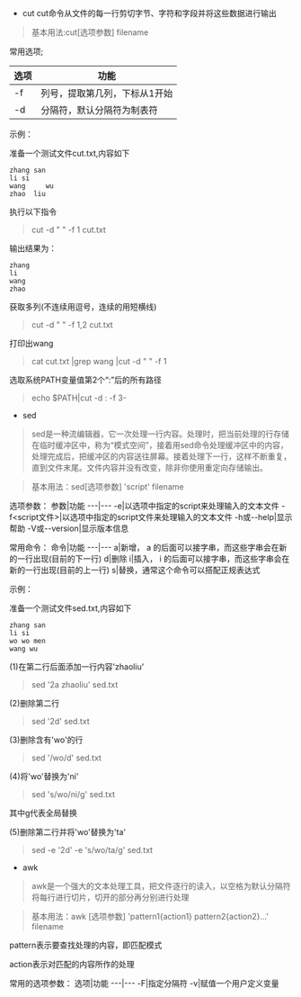 * cut  cut命令从文件的每一行剪切字节、字符和字段并将这些数据进行输出

> 基本用法:cut[选项参数] filename

常用选项;

选项|功能
---|---
-f|列号，提取第几列，下标从1开始
-d|分隔符，默认分隔符为制表符

示例：

准备一个测试文件cut.txt,内容如下
```
zhang san
li si
wang     wu
zhao  liu
```
执行以下指令
> cut -d " " -f 1 cut.txt

输出结果为：
```
zhang
li
wang
zhao
```
获取多列(不连续用逗号，连续的用短横线)

> cut -d " " -f 1,2 cut.txt

打印出wang

> cat cut.txt |grep wang |cut -d " " -f 1

选取系统PATH变量值第2个“:”后的所有路径

> echo $PATH|cut -d : -f 3-

* sed 

> sed是一种流编辑器，它一次处理一行内容。处理时，把当前处理的行存储在临时缓冲区中，称为“模式空间”，接着用sed命令处理缓冲区中的内容，处理完成后，把缓冲区的内容送往屏幕。接着处理下一行，这样不断重复，直到文件末尾。文件内容并没有改变，除非你使用重定向存储输出。

> 基本用法：sed[选项参数] 'script' filename

选项参数：
参数|功能
---|---
-e|以选项中指定的script来处理输入的文本文件
-f<script文件>|以选项中指定的script文件来处理输入的文本文件
-h或--help|显示帮助
-V或--version|显示版本信息

常用命令：
命令|功能
---|---
a|新增， a 的后面可以接字串，而这些字串会在新的一行出现(目前的下一行)
d|删除
i|插入， i 的后面可以接字串，而这些字串会在新的一行出现(目前的上一行)
s|替换，通常这个命令可以搭配正规表达式

示例：

准备一个测试文件sed.txt,内容如下
```
zhang san
li si
wo wo men
wang wu
```

(1)在第二行后面添加一行内容'zhaoliu'

> sed '2a zhaoliu' sed.txt

(2)删除第二行

> sed '2d' sed.txt

(3)删除含有'wo'的行

> sed '/wo/d' sed.txt

(4)将'wo'替换为'ni'

> sed 's/wo/ni/g' sed.txt

其中g代表全局替换

(5)删除第二行并将'wo'替换为'ta'

> sed -e '2d' -e 's/wo/ta/g' sed.txt

* awk 

> awk是一个强大的文本处理工具，把文件逐行的读入，以空格为默认分隔符将每行进行切片，切开的部分再分别进行处理

> 基本用法：awk [选项参数] 'pattern1{action1} pattern2{action2}...' filename


pattern表示要查找处理的内容，即匹配模式

action表示对匹配的内容所作的处理

常用的选项参数：
选项|功能
---|---
-F|指定分隔符
-v|赋值一个用户定义变量

